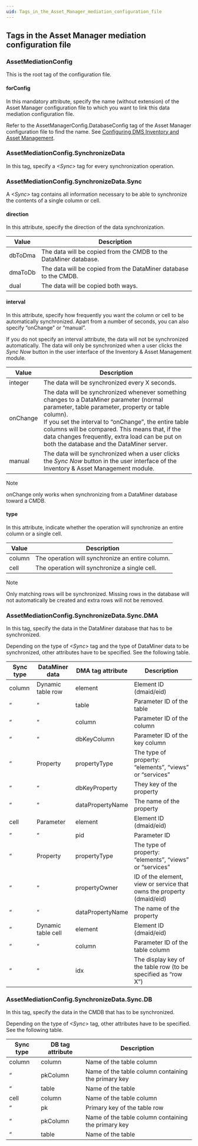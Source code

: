 ```yaml
---
uid: Tags_in_the_Asset_Manager_mediation_configuration_file
---
```


## Tags in the Asset Manager mediation configuration file

### AssetMediationConfig

This is the root tag of the configuration file.

#### forConfig

In this mandatory attribute, specify the name (without extension) of the Asset Manager configuration file to which you want to link this data mediation configuration file.

Refer to the AssetManagerConfig.DatabaseConfig tag of the Asset Manager configuration file to find the name. See [Configuring DMS Inventory and Asset Management](Configuring_DMS_Inventory_and_Asset_Management.md).

### AssetMediationConfig.SynchronizeData

In this tag, specify a *\<Sync>* tag for every synchronization operation.

### AssetMediationConfig.SynchronizeData.Sync

A *\<Sync>* tag contains all information necessary to be able to synchronize the contents of a single column or cell.

#### direction

In this attribute, specify the direction of the data synchronization.

| Value   | Description                                                      |
|---------|------------------------------------------------------------------|
| dbToDma | The data will be copied from the CMDB to the DataMiner database. |
| dmaToDb | The data will be copied from the DataMiner database to the CMDB. |
| dual    | The data will be copied both ways.                               |

#### interval

In this attribute, specify how frequently you want the column or cell to be automatically synchronized. Apart from a number of seconds, you can also specify “onChange” or “manual”.

If you do not specify an interval attribute, the data will not be synchronized automatically. The data will only be synchronized when a user clicks the *Sync Now* button in the user interface of the Inventory & Asset Management module.

| Value    | Description                                                                                                                                                                                                                                                                                                                                                  |
|----------|--------------------------------------------------------------------------------------------------------------------------------------------------------------------------------------------------------------------------------------------------------------------------------------------------------------------------------------------------------------|
| integer  | The data will be synchronized every X seconds.                                                                                                                                                                                                                                                                                                               |
| onChange | The data will be synchronized whenever something changes to a DataMiner parameter (normal parameter, table parameter, property or table column).<br> If you set the interval to “onChange”, the entire table columns will be compared. This means that, if the data changes frequently, extra load can be put on both the database and the DataMiner server. |
| manual   | The data will be synchronized when a user clicks the *Sync Now* button in the user interface of the Inventory & Asset Management module.                                                                                                                                                                                      |

> [!NOTE]
> onChange only works when synchronizing from a DataMiner database toward a CMDB.

#### type

In this attribute, indicate whether the operation will synchronize an entire column or a single cell.

| Value  | Description                                      |
|--------|--------------------------------------------------|
| column | The operation will synchronize an entire column. |
| cell   | The operation will synchronize a single cell.    |

> [!NOTE]
> Only matching rows will be synchronized. Missing rows in the database will not automatically be created and extra rows will not be removed.

### AssetMediationConfig.SynchronizeData.Sync.DMA

In this tag, specify the data in the DataMiner database that has to be synchronized.

Depending on the type of *\<Sync>* tag and the type of DataMiner data to be synchronized, other attributes have to be specified. See the following table.

| Sync type | DataMiner data     | DMA tag attribute | Description                                                           |
|-----------|--------------------|-------------------|-----------------------------------------------------------------------|
| column    | Dynamic table row  | element           | Element ID (dmaid/eid)                                                |
| “         | “                  | table             | Parameter ID of the table                                             |
| “         | “                  | column            | Parameter ID of the column                                            |
| “         | “                  | dbKeyColumn       | Parameter ID of the key column                                        |
| “         | Property           | propertyType      | The type of property: “elements”, “views” or “services”               |
| “         | “                  | dbKeyProperty     | They key of the property                                              |
| “         | “                  | dataPropertyName  | The name of the property                                              |
| cell      | Parameter          | element           | Element ID (dmaid/eid)                                                |
| “         | “                  | pid               | Parameter ID                                                          |
| “         | Property           | propertyType      | The type of property: “elements”, “views” or “services”               |
| “         | “                  | propertyOwner     | ID of the element, view or service that owns the property (dmaid/eid) |
| “         | “                  | dataPropertyName  | The name of the property                                              |
| “         | Dynamic table cell | element           | Element ID (dmaid/eid)                                                |
| “         | “                  | column            | Parameter ID of the table column                                      |
| “         | “                  | idx               | The display key of the table row (to be specified as “row X”)         |

### AssetMediationConfig.SynchronizeData.Sync.DB

In this tag, specify the data in the CMDB that has to be synchronized.

Depending on the type of *\<Sync>* tag, other attributes have to be specified. See the following table.

| Sync type | DB tag attribute | Description                                         |
|-----------|------------------|-----------------------------------------------------|
| column    | column           | Name of the table column                            |
| “         | pkColumn         | Name of the table column containing the primary key |
| “         | table            | Name of the table                                   |
| cell      | column           | Name of the table column                            |
| “         | pk               | Primary key of the table row                        |
| “         | pkColumn         | Name of the table column containing the primary key |
| “         | table            | Name of the table                                   |
